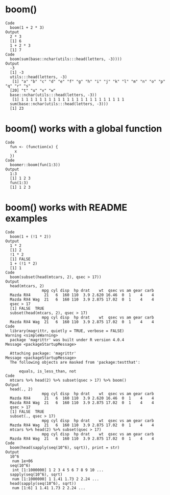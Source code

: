 # boom()

    Code
      boom(1 + 2 * 3)
    Output
      2 * 3
      [1] 6
      1 + 2 * 3
      [1] 7
    Code
      boom(sum(base::nchar(utils:::head(letters, -3))))
    Output
      -3
      [1] -3
      utils:::head(letters, -3)
       [1] "a" "b" "c" "d" "e" "f" "g" "h" "i" "j" "k" "l" "m" "n" "o" "p" "q" "r" "s"
      [20] "t" "u" "v" "w"
      base::nchar(utils:::head(letters, -3))
       [1] 1 1 1 1 1 1 1 1 1 1 1 1 1 1 1 1 1 1 1 1 1 1 1
      sum(base::nchar(utils:::head(letters, -3)))
      [1] 23

# boom() works with a global function

    Code
      fun <- (function(x) {
        x
      })
    Code
      boomer::boom(fun(1:3))
    Output
      1:3
      [1] 1 2 3
      fun(1:3)
      [1] 1 2 3

# boom() works with README examples

    Code
      boom(1 + (!1 * 2))
    Output
      1 * 2
      [1] 2
      !1 * 2
      [1] FALSE
      1 + (!1 * 2)
      [1] 1
    Code
      boom(subset(head(mtcars, 2), qsec > 17))
    Output
      head(mtcars, 2)
                    mpg cyl disp  hp drat    wt  qsec vs am gear carb
      Mazda RX4      21   6  160 110  3.9 2.620 16.46  0  1    4    4
      Mazda RX4 Wag  21   6  160 110  3.9 2.875 17.02  0  1    4    4
      qsec > 17
      [1] FALSE  TRUE
      subset(head(mtcars, 2), qsec > 17)
                    mpg cyl disp  hp drat    wt  qsec vs am gear carb
      Mazda RX4 Wag  21   6  160 110  3.9 2.875 17.02  0  1    4    4
    Code
      library(magrittr, quietly = TRUE, verbose = FALSE)
    Warning <simpleWarning>
      package 'magrittr' was built under R version 4.0.4
    Message <packageStartupMessage>
      
      Attaching package: 'magrittr'
    Message <packageStartupMessage>
      The following objects are masked from 'package:testthat':
      
          equals, is_less_than, not
    Code
      mtcars %>% head(2) %>% subset(qsec > 17) %>% boom()
    Output
      head(., 2)
                    mpg cyl disp  hp drat    wt  qsec vs am gear carb
      Mazda RX4      21   6  160 110  3.9 2.620 16.46  0  1    4    4
      Mazda RX4 Wag  21   6  160 110  3.9 2.875 17.02  0  1    4    4
      qsec > 17
      [1] FALSE  TRUE
      subset(., qsec > 17)
                    mpg cyl disp  hp drat    wt  qsec vs am gear carb
      Mazda RX4 Wag  21   6  160 110  3.9 2.875 17.02  0  1    4    4
      mtcars %>% head(2) %>% subset(qsec > 17)
                    mpg cyl disp  hp drat    wt  qsec vs am gear carb
      Mazda RX4 Wag  21   6  160 110  3.9 2.875 17.02  0  1    4    4
    Code
      boom(head(sapply(seq(10^6), sqrt)), print = str)
    Output
      10^6
       num 1e+06
      seq(10^6)
       int [1:1000000] 1 2 3 4 5 6 7 8 9 10 ...
      sapply(seq(10^6), sqrt)
       num [1:1000000] 1 1.41 1.73 2 2.24 ...
      head(sapply(seq(10^6), sqrt))
       num [1:6] 1 1.41 1.73 2 2.24 ...

